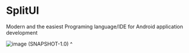 # SplitUI
Modern and the easiest Programing language/IDE for Android application development

![image](https://github.com/watakak/SplitUI/assets/155397402/2e00ebf7-11be-4164-a4c6-420b242541c7) (SNAPSHOT-1.0) ^
